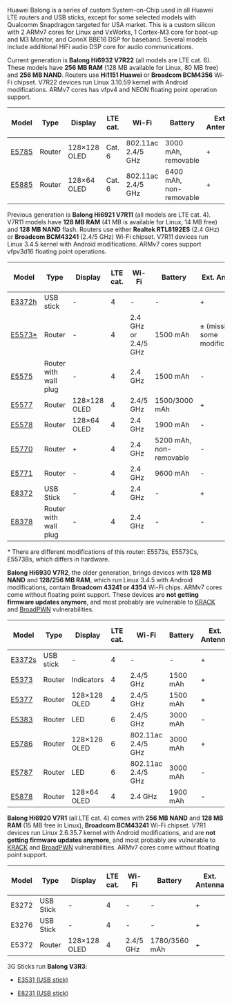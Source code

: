 Huawei Balong is a series of custom System-on-Chip used in all Huawei LTE routers and USB sticks, except for some selected models with Qualcomm Snapdragon targeted for USA market. This is a custom silicon with 2 ARMv7 cores for Linux and VxWorks, 1 Cortex-M3 core for boot-up and M3 Monitor, and ConnX BBE16 DSP for baseband. Several models include additional HiFi audio DSP core for audio communications.

Current generation is **Balong Hi6932 V7R22** (all models are LTE cat. 6).
These models have **256 MB RAM** (128 MB available for Linux, 80 MB free) and **256 MB NAND**. Routers use **Hi1151 Huawei** or **Broadcom BCM4356** Wi-Fi chipset.
V7R22 devices run Linux 3.10.59 kernel with Android modifications. ARMv7 cores has vfpv4 and NEON floating point operation support.

| Model | Type | Display | LTE cat. | Wi-Fi | Battery | Ext. Antenna | LAN port (RJ45) |
| --- | --- | --- | --- | --- | --- | --- | --- |
| [E5785](https://consumer.huawei.com/uk/smart-home/e5785l/) | Router | 128×128 OLED | Cat. 6 | 802.11ac 2.4/5 GHz | 3000 mAh, removable | + | - |
| [E5885](https://consumer.huawei.com/uk/smart-home/e5885/) | Router | 128×64 OLED | Cat. 6 | 802.11ac 2.4/5 GHz | 6400 mAh, non-removable | + | + |

Previous generation is **Balong Hi6921 V7R11** (all models are LTE cat. 4).
V7R11 models have **128 MB RAM** (41 MB is available for Linux, 14 MB free) and **128 MB NAND** flash. Routers use either **Realtek RTL8192ES** (2.4 GHz) or **Broadcom BCM43241** (2.4/5 GHz) Wi-Fi chipset.
V7R11 devices run Linux 3.4.5 kernel with Android modifications. ARMv7 cores support vfpv3d16 floating point operations.

| Model | Type | Display | LTE cat. | Wi-Fi | Battery | Ext. Antenna | LAN port (RJ45) |
| --- | --- | --- | --- | --- | --- | --- | --- |
| [E3372h](https://consumer.huawei.com/en/mobile-broadband/e3372/) | USB stick | - | 4 | - | - | + | - |
| [E5573*](https://consumer.huawei.com/uk/smart-home/e5573c/) | Router | - | 4 | 2.4 GHz or 2.4/5 GHz | 1500 mAh | ± (missing on some modifications) | - |
| [E5575](https://www.4gltemall.com/huawei-e5575-pocketcube-wifi-modem.html) | Router with wall plug | - | 4 | 2.4 GHz | 1500 mAh | - | - |
| [E5577](https://www.4gltemall.com/huawei-e5577-4g-lte-cat4-mobile-hotspot.html) | Router | 128×128 OLED | 4 | 2.4/5 GHz | 1500/3000 mAh | + | - |
| [E5578](https://www.4gltemall.com/huawei-e5578-4g-lte-cat4-mobile-hotspot.html) | Router | 128×64 OLED | 4 | 2.4 GHz | 1900 mAh | - | - |
| [E5770](https://consumer.huawei.com/en/mobile-broadband/e5770/) | Router | + | 4 | 2.4 GHz | 5200 mAh, non-removable | - | + |
| [E5771](https://consumer.huawei.com/en/mobile-broadband/e5771/) | Router | - | 4 | 2.4 GHz | 9600 mAh | - | - |
| [E8372](https://consumer.huawei.com/en/mobile-broadband/e8372/) | USB Stick | - | 4 | 2.4 GHz | - | + | - |
| [E8378](https://www.4gltemall.com/webcube4-huawei-e8378-4g-wifi-router.html) | Router with wall plug | - | 4 | 2.4 GHz | - | - | - |

_*_ There are different modifications of this router: E5573s, E5573Cs, E5573Bs, which differs in hardware.

**Balong Hi6930 V7R2**, the older generation, brings devices with **128 MB NAND** and **128/256 MB RAM**, which run Linux 3.4.5 with Android modifications, contain **Broadcom 43241 or 4354** Wi-Fi chips. ARMv7 cores come without floating point support. These devices are **not getting firmware updates anymore**, and most probably are vulnerable to [KRACK](https://www.krackattacks.com/) and [BroadPWN](https://blog.exodusintel.com/2017/07/26/broadpwn/) vulnerabilities.

| Model | Type | Display | LTE cat. | Wi-Fi | Battery | Ext. Antenna | LAN port (RJ45) |
| --- | --- | --- | --- | --- | --- | --- | --- |
| [E3372s](https://consumer.huawei.com/en/mobile-broadband/e3372/) | USB stick | - | 4 | - | - | + | - |
| [E5373](https://www.4gltemall.com/huawei-e5373-4g-td-lte-mobile-wifi-hotspot.html) | Router | Indicators | 4 | 2.4/5 GHz | 1500 mAh | + | - |
| [E5377](https://consumer.huawei.com/en/mobile-broadband/e5377/) | Router | 128×128 OLED | 4 | 2.4/5 GHz | 1500 mAh | + | - |
| [E5383](https://www.4gltemall.com/huawei-e5383-4g-lte-cat6-mobile-wifi-router.html) | Router | LED | 6 | 2.4/5 GHz | 3000 mAh | - | - |
| [E5786](https://www.4gltemall.com/huawei-e5786-4g-lte-cat6-mobile-wifi.html) | Router | 128×128 OLED | 6 | 802.11ac 2.4/5 GHz | 3000 mAh | + | - |
| [E5787](https://consumer.huawei.com/en/mobile-broadband/e5787/) | Router | LED | 6 | 802.11ac 2.4/5 GHz | 3000 mAh | - | + |
| [E5878](https://www.4gltemall.com/huawei-e5878-4g-mobile-wifi-modem.html) | Router | 128×64 OLED | 4 | 2.4 GHz | 1900 mAh | - | - |

**Balong Hi6920 V7R1** (all LTE cat. 4) comes with **256 MB NAND** and **128 MB RAM** (15 MB free in Linux), **Broadcom BCM43241** Wi-Fi chipset.
V7R1 devices run Linux 2.6.35.7 kernel with Android modifications, and are **not getting firmware updates anymore**, and most probably are vulnerable to [KRACK](https://www.krackattacks.com/) and [BroadPWN](https://blog.exodusintel.com/2017/07/26/broadpwn/) vulnerabilities. ARMv7 cores come without floating point support.

| Model | Type | Display | LTE cat. | Wi-Fi | Battery | Ext. Antenna | LAN port (RJ45) |
| --- | --- | --- | --- | --- | --- | --- | --- |
| E3272 | USB Stick | - | 4 | - | - | + | - |
| E3276 | USB Stick | - | 4 | - | - | + | - |
| E5372 | Router | 128×128 OLED | 4 | 2.4/5 GHz | 1780/3560 mAh | + | - |

3G Sticks run **Balong V3R3**:

*   [E3531 (USB stick)](https://consumer.huawei.com/en/mobile-broadband/e3531/)

*   [E8231 (USB stick)](https://consumer.huawei.com/en/mobile-broadband/e8231/)
